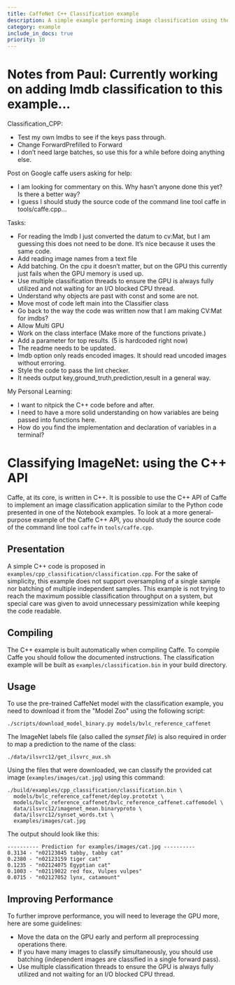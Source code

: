 ```yaml
---
title: CaffeNet C++ Classification example
description: A simple example performing image classification using the low-level C++ API.
category: example
include_in_docs: true
priority: 10
---
```


# Notes from Paul: Currently working on adding lmdb classification to this example...


Classification_CPP:
* Test my own lmdbs to see if the keys pass through. 
* Change ForwardPrefilled to Forward 
* I don’t need large batches, so use this for a while before doing anything else. 

Post on Google caffe users asking for help: 
* I am looking for commentary on this. Why hasn’t anyone done this yet? Is there a better way?
* I guess I should study the source code of the command line tool caffe in tools/caffe.cpp...

Tasks:
* For reading the lmdb I just converted the datum to cv:Mat, but I am guessing this does not need to be done. It’s nice because it uses the same code. 
* Add reading image names from a text file
* Add batching. On the cpu it doesn’t matter, but on the GPU this currently just fails when the GPU memory is used up. 
* Use multiple classification threads to ensure the GPU is always fully utilized and not waiting for an I/O blocked CPU thread.
* Understand why objects are past with const and some are not. 
* Move most of code left main into the Classifier class
* Go back to the way the code was written now that I am making CV:Mat for imdbs?
* Allow Multi GPU
* Work on the class interface (Make more of the functions private.)
* Add a parameter for top results. (5 is hardcoded right now) 
* The readme needs to be updated. 
* lmdb option only reads encoded images. It should read uncoded images without erroring. 
* Style the code to pass the lint checker. 
* It needs output key,ground_truth,prediction,result in a general way. 


My Personal Learning:
* I want to nitpick the C++ code before and after. 
* I need to have a more solid understanding on how variables are being passed into functions here. 
* How do you find the implementation and declaration of variables in a terminal?








# Classifying ImageNet: using the C++ API

Caffe, at its core, is written in C++. It is possible to use the C++
API of Caffe to implement an image classification application similar
to the Python code presented in one of the Notebook examples. To look
at a more general-purpose example of the Caffe C++ API, you should
study the source code of the command line tool `caffe` in `tools/caffe.cpp`.

## Presentation

A simple C++ code is proposed in
`examples/cpp_classification/classification.cpp`. For the sake of
simplicity, this example does not support oversampling of a single
sample nor batching of multiple independent samples. This example is
not trying to reach the maximum possible classification throughput on
a system, but special care was given to avoid unnecessary
pessimization while keeping the code readable.

## Compiling

The C++ example is built automatically when compiling Caffe. To
compile Caffe you should follow the documented instructions. The
classification example will be built as `examples/classification.bin`
in your build directory.

## Usage

To use the pre-trained CaffeNet model with the classification example,
you need to download it from the "Model Zoo" using the following
script:
```
./scripts/download_model_binary.py models/bvlc_reference_caffenet
```
The ImageNet labels file (also called the *synset file*) is also
required in order to map a prediction to the name of the class:
```
./data/ilsvrc12/get_ilsvrc_aux.sh
```
Using the files that were downloaded, we can classify the provided cat
image (`examples/images/cat.jpg`) using this command:
```
./build/examples/cpp_classification/classification.bin \
  models/bvlc_reference_caffenet/deploy.prototxt \
  models/bvlc_reference_caffenet/bvlc_reference_caffenet.caffemodel \
  data/ilsvrc12/imagenet_mean.binaryproto \
  data/ilsvrc12/synset_words.txt \
  examples/images/cat.jpg
```
The output should look like this:
```
---------- Prediction for examples/images/cat.jpg ----------
0.3134 - "n02123045 tabby, tabby cat"
0.2380 - "n02123159 tiger cat"
0.1235 - "n02124075 Egyptian cat"
0.1003 - "n02119022 red fox, Vulpes vulpes"
0.0715 - "n02127052 lynx, catamount"
```

## Improving Performance

To further improve performance, you will need to leverage the GPU
more, here are some guidelines:

* Move the data on the GPU early and perform all preprocessing
operations there.
* If you have many images to classify simultaneously, you should use
batching (independent images are classified in a single forward pass).
* Use multiple classification threads to ensure the GPU is always fully
utilized and not waiting for an I/O blocked CPU thread.

